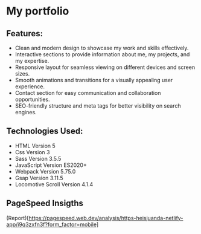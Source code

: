 # My portfolio

## Features:
- Clean and modern design to showcase my work and skills effectively.
- Interactive sections to provide information about me, my projects, and my expertise.
- Responsive layout for seamless viewing on different devices and screen sizes.
- Smooth animations and transitions for a visually appealing user experience.
- Contact section for easy communication and collaboration opportunities.
- SEO-friendly structure and meta tags for better visibility on search engines.

## Technologies Used:
- HTML Version 5
- Css Version 3
- Sass Version 3.5.5 
- JavaScript Version ES2020+
- Webpack Version 5.75.0
- Gsap Version 3.11.5
- Locomotive Scroll Version 4.1.4

## PageSpeed Insigths
(Report)[https://pagespeed.web.dev/analysis/https-heisjuanda-netlify-app/i9q3zxfn3f?form_factor=mobile]
